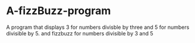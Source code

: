 # A-fizzBuzz-program
A program that displays 3 for numbers divisble by three and 5 for numbers divisible by 5. and fizzbuzz for numbers divisible by 3 and 5
